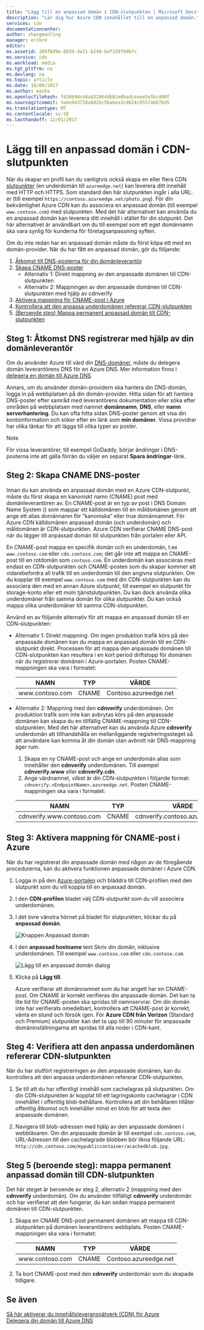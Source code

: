 ```yaml
---
title: "Lägg till en anpassad domän i CDN-slutpunkten | Microsoft Docs"
description: "Lär dig hur Azure CDN innehållet till en anpassad domän."
services: cdn
documentationcenter: 
author: zhangmanling
manager: erikre
editor: 
ms.assetid: 289f8d9e-8839-4e21-b248-bef320f9dbfc
ms.service: cdn
ms.workload: media
ms.tgt_pltfrm: na
ms.devlang: na
ms.topic: article
ms.date: 10/09/2017
ms.author: mazha
ms.openlocfilehash: fd36b94c64ad31064dbb2e0badceaee5e5bc400f
ms.sourcegitcommit: 5a6e943718a8d2bc5babea3cd624c0557ab67bd5
ms.translationtype: MT
ms.contentlocale: sv-SE
ms.lasthandoff: 12/01/2017
---
```

# <a name="add-a-custom-domain-to-your-cdn-endpoint"></a>Lägg till en anpassad domän i CDN-slutpunkten
När du skapar en profil kan du vanligtvis också skapa en eller flera CDN [slutpunkter](cdn-create-new-endpoint.md#create-a-new-cdn-endpoint) (en underdomän till `azureedge.net`) kan leverera ditt innehåll med HTTP och HTTPS. Som standard den här slutpunkten ingår i alla URL: er (till exempel `https://contoso.azureedge.net/photo.png`). För din bekvämlighet Azure CDN kan du associera en anpassad domän (till exempel `www.contoso.com`) med slutpunkten. Med det här alternativet kan använda du en anpassad domän kan leverera ditt innehåll i stället för din slutpunkt. Det här alternativet är användbart om du till exempel som ett eget domännamn ska vara synlig för kunderna för företagsanpassning syften.

Om du inte redan har en anpassad domän måste du först köpa ett med en domän-provider. När du har fått en anpassad domän, gör du följande:
1. [Åtkomst till DNS-posterna för din domänleverantör](#step-1-access-dns-records-by-using-your-domain-provider)
2. [Skapa CNAME DNS-poster](#step-2-create-the-cname-dns-records)
    - Alternativ 1: Direkt mappning av den anpassade domänen till CDN-slutpunkten
    - Alternativ 2: Mappningen av den anpassade domänen till CDN-slutpunkten med hjälp av cdnverify 
3. [Aktivera mappning för CNAME-post i Azure](#step-3-enable-the-cname-record-mapping-in-azure)
4. [Kontrollera att den anpassa underdomänen refererar CDN-slutpunkten](#step-4-verify-that-the-custom-subdomain-references-your-cdn-endpoint)
5. [(Beroende steg) Mappa permanent anpassad domän till CDN-slutpunkten](#step-5-dependent-step-map-the-permanent-custom-domain-to-the-cdn-endpoint)

## <a name="step-1-access-dns-records-by-using-your-domain-provider"></a>Steg 1: Åtkomst DNS registrerar med hjälp av din domänleverantör

Om du använder Azure till värd din [DNS-domäner](https://docs.microsoft.com/en-us/azure/dns/dns-overview), måste du delegera domän leverantörens DNS för en Azure DNS. Mer information finns i [delegera en domän till Azure DNS](https://docs.microsoft.com/azure/dns/dns-delegate-domain-azure-dns)

Annars, om du använder domän-providern ska hantera din DNS-domän, logga in på webbplatsen på din domän-provider. Hitta sidan för att hantera DNS-poster efter samråd med leverantörens dokumentation eller söka efter områden på webbplatsen med namnet **domännamn**, **DNS**, eller **namn serverhantering**. Du kan ofta hitta sidan DNS-poster genom att visa din kontoinformation och söker efter en länk som **min domäner**. Vissa providrar har olika länkar för att lägga till olika typer av poster.

> [!NOTE]
> För vissa leverantörer, till exempel GoDaddy, börjar ändringar i DNS-posterna inte att gälla förrän du väljer en separat **Spara ändringar**-länk. 


## <a name="step-2-create-the-cname-dns-records"></a>Steg 2: Skapa CNAME DNS-poster

Innan du kan använda en anpassad domän med en Azure CDN-slutpunkt, måste du först skapa en kanoniskt namn (CNAME) post med domänleverantören av. En CNAME-post är en typ av post i DNS Domain Name System () som mappar ett källdomänen till en måldomänen genom att ange ett alias domännamn för ”kanoniska” eller true domännamnet. För Azure CDN källdomänen anpassad domän (och underdomän) och måldomänen är CDN-slutpunkten. Azure CDN verifierar CNAME DNS-post när du lägger till anpassad domän till slutpunkten från portalen eller API. 

En CNAME-post mappa en specifik domän och en underdomän, t.ex `www.contoso.com` eller `cdn.contoso.com`; det går inte att mappa en CNAME-post till en rotdomän som `contoso.com`. En underdomän kan associeras med endast en CDN-slutpunkten och CNAME-posten som du skapar kommer att vidarebefordra all trafik till en underdomän till den angivna slutpunkten. Om du kopplar till exempel `www.contoso.com` med din CDN-slutpunkten kan du associera den med en annan Azure slutpunkt, till exempel en slutpunkt för storage-konto eller ett moln tjänstslutpunkten. Du kan dock använda olika underdomäner från samma domän för olika slutpunkter. Du kan också mappa olika underdomäner till samma CDN-slutpunkten.

Använd en av följande alternativ för att mappa en anpassad domän till en CDN-slutpunkten:

- Alternativ 1: Direkt mappning. Om ingen produktion trafik körs på den anpassade domänen kan du mappa en anpassad domän till en CDN-slutpunkt direkt. Processen för att mappa den anpassade domänen till CDN-slutpunkten kan resultera i en kort period driftstopp för domänen när du registrerar domänen i Azure-portalen. Posten CNAME-mappningen ska vara i formatet: 
 
  | NAMN             | TYP  | VÄRDE                  |
  |------------------|-------|------------------------|
  | www\.contoso.com | CNAME | Contoso\.azureedge.net |


- Alternativ 2: Mappning med den **cdnverify** underdomänen. Om produktion trafik som inte kan avbrytas körs på den anpassade domänen kan skapa du en tillfällig CNAME-mappning till CDN-slutpunkten. Med det här alternativet kan du använda Azure **cdnverify** underdomän att tillhandahålla en mellanliggande registreringssteget så att användare kan komma åt din domän utan avbrott när DNS-mappning äger rum.

   1. Skapa en ny CNAME-post och ange en underdomän alias som innehåller den **cdnverify** underdomänen. Till exempel **cdnverify.www** eller **cdnverify.cdn**. 
   2. Ange värdnamnet, vilket är din CDN-slutpunkten i följande format: `cdnverify.<EndpointName>.azureedge.net`. Posten CNAME-mappningen ska vara i formatet: 

   | NAMN                       | TYP  | VÄRDE                            |
   |----------------------------|-------|----------------------------------|
   | cdnverify.www\.contoso.com | CNAME | cdnverify.contoso\.azureedge.net | 


## <a name="step-3-enable-the-cname-record-mapping-in-azure"></a>Steg 3: Aktivera mappning för CNAME-post i Azure

När du har registrerat din anpassade domän med någon av de föregående procedurerna, kan du aktivera funktionen anpassade domäner i Azure CDN. 

1. Logga in på den [Azure-portalen](https://portal.azure.com/) och bläddra till CDN-profilen med den slutpunkt som du vill koppla till en anpassad domän.  
2. I den **CDN-profilen** bladet välj CDN-slutpunkt som du vill associera underdomänen.
3. I det övre vänstra hörnet på bladet för slutpunkten, klickar du på **anpassad domän**. 

   ![Knappen Anpassad domän](./media/cdn-map-content-to-custom-domain/cdn-custom-domain-button.png)

4. I den **anpassad hostname** text Skriv din domän, inklusive underdomänen. Till exempel `www.contoso.com` eller `cdn.contoso.com`.

   ![Lägg till en anpassad domän dialog](./media/cdn-map-content-to-custom-domain/cdn-add-custom-domain-dialog.png)

5. Klicka på **Lägg till**.

   Azure verifierar att domännamnet som du har angett har en CNAME-post. Om CNAME är korrekt verifieras din anpassade domän. Det kan ta lite tid för CNAME-posten ska spridas till namnservrar. Om din domän inte har verifierats omedelbart, kontrollera att CNAME-post är korrekt, vänta en stund och försök igen. För **Azure CDN från Verizon** (Standard och Premium) slutpunkter kan det ta upp till 90 minuter för anpassade domäninställningarna att spridas till alla noder i CDN-kant.  


## <a name="step-4-verify-that-the-custom-subdomain-references-your-cdn-endpoint"></a>Steg 4: Verifiera att den anpassa underdomänen refererar CDN-slutpunkten

När du har slutfört registreringen av den anpassade domänen, kan du kontrollera att den anpassa underdomänen refererar CDN-slutpunkten.
 
1. Se till att du har offentligt innehåll som cachelagras på slutpunkten. Om din CDN-slutpunkten är kopplat till ett lagringskonto cachelagrar i CDN innehållet i offentlig blob-behållare. Kontrollera att din behållaren tillåter offentlig åtkomst och innehåller minst en blob för att testa den anpassade domänen.

2. Navigera till blob-adressen med hjälp av den anpassade domänen i webbläsaren. Om din anpassade domän är till exempel `cdn.contoso.com`, URL-Adressen till den cachelagrade blobben bör likna följande URL: `http://cdn.contoso.com/mypubliccontainer/acachedblob.jpg`.


## <a name="step-5-dependent-step-map-the-permanent-custom-domain-to-the-cdn-endpoint"></a>Steg 5 (beroende steg): mappa permanent anpassad domän till CDN-slutpunkten

Det här steget är beroende av steg 2, alternativ 2 (mappning med den **cdnverify** underdomän). Om du använder tillfälligt **cdnverify** underdomän och har verifierat att den fungerar, du kan sedan mappa permanent domänen till CDN-slutpunkten.

1. Skapa en CNAME DNS-post permanent domänen att mappa till CDN-slutpunkten på domänen leverantörens webbplats. Posten CNAME-mappningen ska vara i formatet: 
 
   | NAMN             | TYP  | VÄRDE                  |
   |------------------|-------|------------------------|
   | www\.contoso.com | CNAME | Contoso\.azureedge.net |
2. Ta bort CNAME-post med den **cdnverify** underdomän som du skapade tidigare.

## <a name="see-also"></a>Se även
[Så här aktiverar du innehållsleveransnätverk (CDN) för Azure](cdn-create-new-endpoint.md)  
[Delegera din domän till Azure DNS](../dns/dns-domain-delegation.md)
